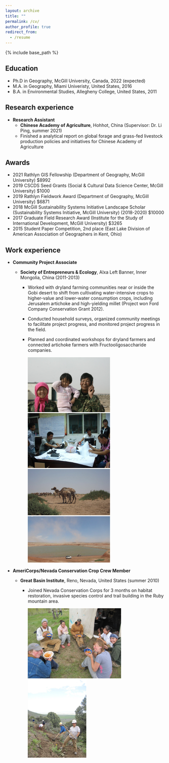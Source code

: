 ```yaml
---
layout: archive
title: ""
permalink: /cv/
author_profile: true
redirect_from:
  - /resume
---
```


{% include base_path %}

Education
----
* Ph.D in Geography, McGill University, Canada, 2022 (expected)
* M.A. in Geography, Miami Univeristy, United States, 2016
* B.A. in Environmental Studies, Allegheny College, United States, 2011

Research experience
----
* **Research Assistant** 
  * **Chinese Academy of Agriculture**, Hohhot, China (Supervisor: Dr. Li Ping, summer 2021)
  * Finished a analytical report on global forage and grass-fed livestock production policies and initiatives for Chinese Academy of Agriculture
 
Awards
----
* 2021  Rathlyn GIS Fellowship (Department of Geography, McGill University) $8992
* 2019  CSCDS Seed Grants (Social & Cultural Data Science Center, McGill University) $1000
* 2019  Rathlyn Fieldwork Award (Department of Geography, McGill University) $6871
* 2018  McGill Sustainability Systems Initiative Landscape Scholar (Sustainability Systems Initiative, McGill University) (2018-2020) $10000
* 2017  Graduate Field Research Award (Institute for the Study of International Development, McGill University) $3265
* 2015  Student Paper Competition, 2nd place (East Lake Division of American Association of Geographers in Kent, Ohio) 

Work experience 
---- 
* **Community Project Associate**
  * **Society of Entrepreneurs & Ecology**, Alxa Left Banner, Inner Mongolia, China (2011-2013)
     * Worked with dryland farming communities near or inside the Gobi desert to shift from cultivating water-intensive crops to higher-value and lower-water consumption crops, including Jerusalem artichoke and high-yielding millet (Project won Ford Company Conservation Grant 2012).  
     * Conducted household surveys, organized community meetings to facilitate project progress, and monitored project progress in the field.  
     * Planned and coordinated workshops for dryland farmers and connected artichoke farmers with Fructooligosaccharide companies. 

       <img src="https://raw.githubusercontent.com/lucixlu/lucixlu.github.io/master/images/alxa1.jpeg" alt="Your image title" width="260"/><img src="https://raw.githubusercontent.com/lucixlu/lucixlu.github.io/master/images/alxa4.jpeg" alt="Your image title" width="260"/><img src="https://raw.githubusercontent.com/lucixlu/lucixlu.github.io/master/images/alxa2.jpeg" alt="Your image title" width="260"/><img src="https://raw.githubusercontent.com/lucixlu/lucixlu.github.io/master/images/alxa3.jpeg" alt="Your image title" width="260"/>

* **AmeriCorps/Nevada Conservation Crop Crew Member**
  * **Great Basin Institute**, Reno, Nevada, United States (summer 2010)
     * Joined Nevada Conservation Corps for 3 months on habitat restoration, invasive species control and trail building in the Ruby mountain area.                                                          

        <img src="https://raw.githubusercontent.com/lucixlu/lucixlu.github.io/master/images/nevada1.jpeg" alt="Your image title" width="295"/><img src="https://raw.githubusercontent.com/lucixlu/lucixlu.github.io/master/images/nevada2.jpeg" alt="Your image title" width="185"/>
                                                                                                                               
